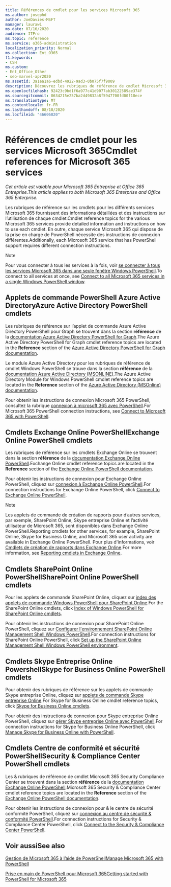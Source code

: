 ```yaml
---
title: Références de cmdlet pour les services Microsoft 365
ms.author: josephd
author: JoeDavies-MSFT
manager: laurawi
ms.date: 07/16/2020
audience: ITPro
ms.topic: reference
ms.service: o365-administration
localization_priority: Normal
ms.collection: Ent_O365
f1.keywords:
- CSH
ms.custom:
- Ent_Office_Other
- seo-marvel-apr2020
ms.assetid: 3a1ea1a6-edbd-4922-9ad3-0b075f7f9009
description: Découvrez les rubriques de référence de cmdlet Microsoft 365 PowerShell pour Azure AD, Exchange Online, SharePoint Online, Skype entreprise Online et la sécurité & conformité.
ms.openlocfilehash: 92423c9bd1f6a977c41d9077ab30122589ae374f
ms.sourcegitcommit: 8634215e257ba2d49832a8f5947700fd00f18ece
ms.translationtype: MT
ms.contentlocale: fr-FR
ms.lasthandoff: 08/10/2020
ms.locfileid: "46606020"
---
```

# <a name="cmdlet-references-for-microsoft-365-services"></a><span data-ttu-id="e587c-103">Références de cmdlet pour les services Microsoft 365</span><span class="sxs-lookup"><span data-stu-id="e587c-103">Cmdlet references for Microsoft 365 services</span></span>

<span data-ttu-id="e587c-104">*Cet article est valable pour Microsoft 365 Entreprise et Office 365 Entreprise.*</span><span class="sxs-lookup"><span data-stu-id="e587c-104">*This article applies to both Microsoft 365 Enterprise and Office 365 Enterprise.*</span></span>

<span data-ttu-id="e587c-105">Les rubriques de référence sur les cmdlets pour les différents services Microsoft 365 fournissent des informations détaillées et des instructions sur l’utilisation de chaque cmdlet.</span><span class="sxs-lookup"><span data-stu-id="e587c-105">Cmdlet reference topics for the various Microsoft 365 services provide detailed information and instructions on how to use each cmdlet.</span></span> <span data-ttu-id="e587c-106">En outre, chaque service Microsoft 365 qui dispose de la prise en charge de PowerShell nécessite des instructions de connexion différentes.</span><span class="sxs-lookup"><span data-stu-id="e587c-106">Additionally, each Microsoft 365 service that has PowerShell support requires different connection instructions.</span></span>
  
> [!NOTE]
> <span data-ttu-id="e587c-107">Pour vous connecter à tous les services à la fois, voir [se connecter à tous les services Microsoft 365 dans une seule fenêtre Windows PowerShell](connect-to-all-office-365-services-in-a-single-windows-powershell-window.md).</span><span class="sxs-lookup"><span data-stu-id="e587c-107">To connect to all services at once, see [Connect to all Microsoft 365 services in a single Windows PowerShell window](connect-to-all-office-365-services-in-a-single-windows-powershell-window.md).</span></span> 
  
## <a name="azure-active-directory-powershell-cmdlets"></a><span data-ttu-id="e587c-108">Applets de commande PowerShell Azure Active Directory</span><span class="sxs-lookup"><span data-stu-id="e587c-108">Azure Active Directory PowerShell cmdlets</span></span>

<span data-ttu-id="e587c-109">Les rubriques de référence sur l’applet de commande Azure Active Directory PowerShell pour Graph se trouvent dans la section **référence** de la [documentation Azure Active Directory PowerShell for Graph](https://docs.microsoft.com/powershell/azure/active-directory/install-adv2?view=azureadps-2.0).</span><span class="sxs-lookup"><span data-stu-id="e587c-109">The Azure Active Directory PowerShell for Graph cmdlet reference topics are located in the **Reference** section of the [Azure Active Directory PowerShell for Graph documentation](https://docs.microsoft.com/powershell/azure/active-directory/install-adv2?view=azureadps-2.0).</span></span>

<span data-ttu-id="e587c-110">Le module Azure Active Directory pour les rubriques de référence de cmdlet Windows PowerShell se trouve dans la section **référence** de la [documentation Azure Active Directory (MSONLINE)](https://docs.microsoft.com/powershell/azure/active-directory/overview?view=azureadps-1.0).</span><span class="sxs-lookup"><span data-stu-id="e587c-110">The Azure Active Directory Module for Windows PowerShell cmdlet reference topics are located in the **Reference** section of the [Azure Active Directory (MSOnline) documentation](https://docs.microsoft.com/powershell/azure/active-directory/overview?view=azureadps-1.0).</span></span>

<span data-ttu-id="e587c-111">Pour obtenir les instructions de connexion Microsoft 365 PowerShell, consultez la rubrique [connexion à microsoft 365 avec PowerShell](connect-to-office-365-powershell.md).</span><span class="sxs-lookup"><span data-stu-id="e587c-111">For Microsoft 365 PowerShell connection instructions, see [Connect to Microsoft 365 with PowerShell](connect-to-office-365-powershell.md).</span></span>
  
## <a name="exchange-online-powershell-cmdlets"></a><span data-ttu-id="e587c-112">Cmdlets Exchange Online PowerShell</span><span class="sxs-lookup"><span data-stu-id="e587c-112">Exchange Online PowerShell cmdlets</span></span>

<span data-ttu-id="e587c-113">Les rubriques de référence sur les cmdlets Exchange Online se trouvent dans la section **référence** de la [documentation Exchange Online PowerShell](https://docs.microsoft.com/powershell/exchange/exchange-online/exchange-online-powershell?view=exchange-ps).</span><span class="sxs-lookup"><span data-stu-id="e587c-113">Exchange Online cmdlet reference topics are located in the **Reference** section of the [Exchange Online PowerShell documentation](https://docs.microsoft.com/powershell/exchange/exchange-online/exchange-online-powershell?view=exchange-ps).</span></span>
  
<span data-ttu-id="e587c-114">Pour obtenir les instructions de connexion pour Exchange Online PowerShell, cliquez sur [connexion à Exchange Online PowerShell](https://go.microsoft.com/fwlink/p/?LinkId=396554).</span><span class="sxs-lookup"><span data-stu-id="e587c-114">For connection instructions for Exchange Online PowerShell, click [Connect to Exchange Online PowerShell](https://go.microsoft.com/fwlink/p/?LinkId=396554).</span></span>
  
> [!NOTE]
> <span data-ttu-id="e587c-115">Les applets de commande de création de rapports pour d’autres services, par exemple, SharePoint Online, Skype entreprise Online et l’activité utilisateur de Microsoft 365, sont disponibles dans Exchange Online PowerShell.</span><span class="sxs-lookup"><span data-stu-id="e587c-115">Reporting cmdlets for other services, for example, SharePoint Online, Skype for Business Online, and Microsoft 365 user activity are available in Exchange Online PowerShell.</span></span> <span data-ttu-id="e587c-116">Pour plus d'informations, voir [Cmdlets de création de rapports dans Exchange Online](https://go.microsoft.com/fwlink/p/?LinkId=691595).</span><span class="sxs-lookup"><span data-stu-id="e587c-116">For more information, see [Reporting cmdlets in Exchange Online](https://go.microsoft.com/fwlink/p/?LinkId=691595).</span></span> 
  
## <a name="sharepoint-online-powershell-cmdlets"></a><span data-ttu-id="e587c-117">Cmdlets SharePoint Online PowerShell</span><span class="sxs-lookup"><span data-stu-id="e587c-117">SharePoint Online PowerShell cmdlets</span></span>

<span data-ttu-id="e587c-118">Pour les applets de commande SharePoint Online, cliquez sur [index des applets de commande Windows PowerShell pour SharePoint Online](https://go.microsoft.com/fwlink/p/?LinkId=691476).</span><span class="sxs-lookup"><span data-stu-id="e587c-118">For the SharePoint Online cmdlets, click [Index of Windows PowerShell for SharePoint Online cmdlets](https://go.microsoft.com/fwlink/p/?LinkId=691476).</span></span>
  
<span data-ttu-id="e587c-119">Pour obtenir les instructions de connexion pour SharePoint Online PowerShell, cliquez sur [Configurer l'environnement SharePoint Online Management Shell Windows PowerShell](https://go.microsoft.com/fwlink/p/?LinkId=691603).</span><span class="sxs-lookup"><span data-stu-id="e587c-119">For connection instructions for SharePoint Online PowerShell, click [Set up the SharePoint Online Management Shell Windows PowerShell environment](https://go.microsoft.com/fwlink/p/?LinkId=691603).</span></span>
  
## <a name="skype-for-business-online-powershell-cmdlets"></a><span data-ttu-id="e587c-120">Cmdlets Skype Entreprise Online Powershell</span><span class="sxs-lookup"><span data-stu-id="e587c-120">Skype for Business Online PowerShell cmdlets</span></span>

<span data-ttu-id="e587c-121">Pour obtenir des rubriques de référence sur les applets de commande Skype entreprise Online, cliquez sur [applets de commande Skype entreprise Online](https://technet.microsoft.com/library/mt228132.aspx).</span><span class="sxs-lookup"><span data-stu-id="e587c-121">For Skype for Business Online cmdlet reference topics, click [Skype for Business Online cmdlets](https://technet.microsoft.com/library/mt228132.aspx).</span></span>
  
<span data-ttu-id="e587c-122">Pour obtenir des instructions de connexion pour Skype entreprise Online PowerShell, cliquez sur [gérer Skype entreprise Online avec PowerShell](manage-skype-for-business-online-with-office-365-powershell.md).</span><span class="sxs-lookup"><span data-stu-id="e587c-122">For connection instructions for Skype for Business Online PowerShell, click [Manage Skype for Business Online with PowerShell](manage-skype-for-business-online-with-office-365-powershell.md).</span></span>

## <a name="security-amp-compliance-center-powershell-cmdlets"></a><span data-ttu-id="e587c-123">Cmdlets Centre de conformité et sécurité PowerShell</span><span class="sxs-lookup"><span data-stu-id="e587c-123">Security &amp; Compliance Center PowerShell cmdlets</span></span>

<span data-ttu-id="e587c-124">Les &amp; rubriques de référence de cmdlet Microsoft 365 Security Compliance Center se trouvent dans la section **référence** de la [documentation Exchange Online PowerShell](https://docs.microsoft.com/powershell/exchange/exchange-online/exchange-online-powershell?view=exchange-ps).</span><span class="sxs-lookup"><span data-stu-id="e587c-124">Microsoft 365 Security &amp; Compliance Center cmdlet reference topics are located in the **Reference** section of the [Exchange Online PowerShell documentation](https://docs.microsoft.com/powershell/exchange/exchange-online/exchange-online-powershell?view=exchange-ps).</span></span>
  
<span data-ttu-id="e587c-125">Pour obtenir les instructions de connexion pour &amp; le centre de sécurité conformité PowerShell, cliquez sur [connexion au centre de sécurité &amp; conformité PowerShell](https://docs.microsoft.com/powershell/exchange/connect-to-scc-powershell?view=exchange-ps).</span><span class="sxs-lookup"><span data-stu-id="e587c-125">For connection instructions for Security &amp; Compliance Center PowerShell, click [Connect to the Security &amp; Compliance Center PowerShell](https://docs.microsoft.com/powershell/exchange/connect-to-scc-powershell?view=exchange-ps).</span></span>


  
## <a name="see-also"></a><span data-ttu-id="e587c-126">Voir aussi</span><span class="sxs-lookup"><span data-stu-id="e587c-126">See also</span></span>

[<span data-ttu-id="e587c-127">Gestion de Microsoft 365 à l’aide de PowerShell</span><span class="sxs-lookup"><span data-stu-id="e587c-127">Manage Microsoft 365 with PowerShell</span></span>](manage-office-365-with-office-365-powershell.md)
  
[<span data-ttu-id="e587c-128">Prise en main de PowerShell pour Microsoft 365</span><span class="sxs-lookup"><span data-stu-id="e587c-128">Getting started with PowerShell for Microsoft 365</span></span>](getting-started-with-office-365-powershell.md)

